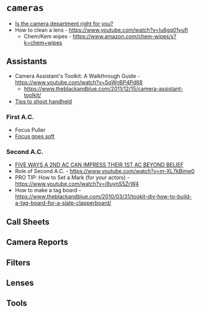 # `cameras`

  - [Is the camera department right for you?](https://www.youtube.com/watch?v=VVqU8-wTGPc)
  - How to clean a lens - https://www.youtube.com/watch?v=Iu6gq01yufI
    - Chem/Kem wipes - https://www.amazon.com/chem-wipes/s?k=chem+wipes

## Assistants

  - Camera Assistant's Toolkit: A Walkthrough Guide - https://www.youtube.com/watch?v=5qWnBP4Pd68
    - https://www.theblackandblue.com/2011/12/15/camera-assistant-toolkit/
  - [Tips to shoot handheld](https://www.theblackandblue.com/2011/04/19/shooting-handheld-tips/)


### First A.C.

  - Focus Puller
  - [Focus goes soft](https://www.theblackandblue.com/2011/05/24/after-your-focus-goes-soft/)


### Second A.C.

  - [FIVE WAYS A 2ND AC CAN IMPRESS THEIR 1ST AC BEYOND BELIEF](https://www.theblackandblue.com/2012/06/06/2nd-ac-impress/)
  - Role of Second A.C. - https://www.youtube.com/watch?v=m-XL7kBime0
  - PRO TIP: How to Set a Mark (for your actors) - https://www.youtube.com/watch?v=i9uynS5ZrW4
  - How to make a tag board - https://www.theblackandblue.com/2010/03/31/tookit-diy-how-to-build-a-tag-board-for-a-slate-clapperboard/


## Call Sheets


## Camera Reports


## Filters


## Lenses


## Tools


